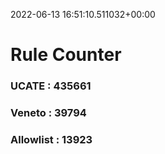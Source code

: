 2022-06-13 16:51:10.511032+00:00
# Rule Counter 
 ### UCATE : 435661

 ### Veneto : 39794

 ### Allowlist : 13923